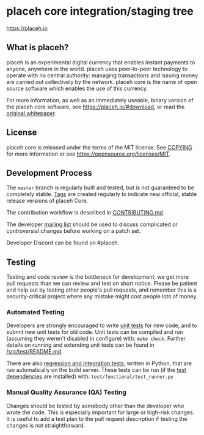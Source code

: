 placeh core integration/staging tree
=====================================


https://placeh.io

What is placeh?
----------------

placeh is an experimental digital currency that enables instant payments to
anyone, anywhere in the world. placeh uses peer-to-peer technology to operate
with no central authority: managing transactions and issuing money are carried
out collectively by the network. placeh core is the name of open source
software which enables the use of this currency.

For more information, as well as an immediately useable, binary version of
the placeh core software, see https://placeh.io/#download, or read the
[original whitepaper](http://explore.placeh.io:8080/artifact/F9ddp3zXbNd5zwxBngvRBe4zQgmoViNuma.json).

License
-------

placeh core is released under the terms of the MIT license. See [COPYING](COPYING) for more
information or see https://opensource.org/licenses/MIT.

Development Process
-------------------

The `master` branch is regularly built and tested, but is not guaranteed to be
completely stable. [Tags](https://github.com/placeh/placeh/tags) are created
regularly to indicate new official, stable release versions of placeh Core.

The contribution workflow is described in [CONTRIBUTING.md](CONTRIBUTING.md).

The developer [mailing list](https://lists.linuxfoundation.org/mailman/listinfo/placeh-dev)
should be used to discuss complicated or controversial changes before working
on a patch set.

Developer Discord can be found on #placeh.

Testing
-------

Testing and code review is the bottleneck for development; we get more pull
requests than we can review and test on short notice. Please be patient and help out by testing
other people's pull requests, and remember this is a security-critical project where any mistake might cost people
lots of money.

### Automated Testing

Developers are strongly encouraged to write [unit tests](src/test/README.md) for new code, and to
submit new unit tests for old code. Unit tests can be compiled and run
(assuming they weren't disabled in configure) with: `make check`. Further details on running
and extending unit tests can be found in [/src/test/README.md](/src/test/README.md).

There are also [regression and integration tests](/test), written
in Python, that are run automatically on the build server.
These tests can be run (if the [test dependencies](/test) are installed) with: `test/functional/test_runner.py`

### Manual Quality Assurance (QA) Testing

Changes should be tested by somebody other than the developer who wrote the
code. This is especially important for large or high-risk changes. It is useful
to add a test plan to the pull request description if testing the changes is
not straightforward.

